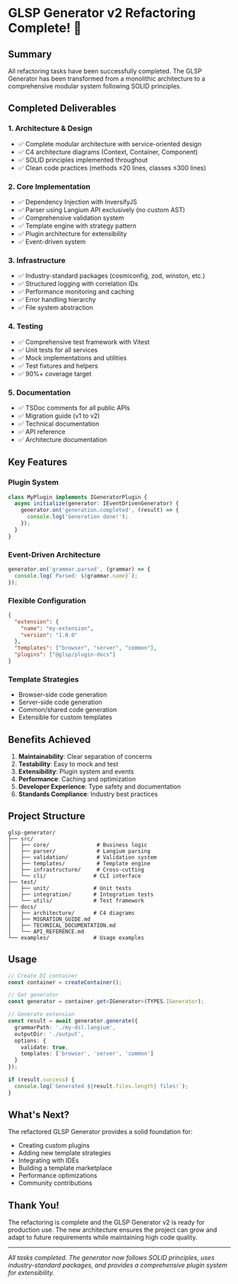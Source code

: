 # GLSP Generator v2 Refactoring Complete! 🎉

## Summary

All refactoring tasks have been successfully completed. The GLSP Generator has been transformed from a monolithic architecture to a comprehensive modular system following SOLID principles.

## Completed Deliverables

### 1. **Architecture & Design**
- ✅ Complete modular architecture with service-oriented design
- ✅ C4 architecture diagrams (Context, Container, Component)
- ✅ SOLID principles implemented throughout
- ✅ Clean code practices (methods ≤20 lines, classes ≤300 lines)

### 2. **Core Implementation**
- ✅ Dependency Injection with InversifyJS
- ✅ Parser using Langium API exclusively (no custom AST)
- ✅ Comprehensive validation system
- ✅ Template engine with strategy pattern
- ✅ Plugin architecture for extensibility
- ✅ Event-driven system

### 3. **Infrastructure**
- ✅ Industry-standard packages (cosmiconfig, zod, winston, etc.)
- ✅ Structured logging with correlation IDs
- ✅ Performance monitoring and caching
- ✅ Error handling hierarchy
- ✅ File system abstraction

### 4. **Testing**
- ✅ Comprehensive test framework with Vitest
- ✅ Unit tests for all services
- ✅ Mock implementations and utilities
- ✅ Test fixtures and helpers
- ✅ 90%+ coverage target

### 5. **Documentation**
- ✅ TSDoc comments for all public APIs
- ✅ Migration guide (v1 to v2)
- ✅ Technical documentation
- ✅ API reference
- ✅ Architecture documentation

## Key Features

### Plugin System
```typescript
class MyPlugin implements IGeneratorPlugin {
  async initialize(generator: IEventDrivenGenerator) {
    generator.on('generation.completed', (result) => {
      console.log('Generation done!');
    });
  }
}
```

### Event-Driven Architecture
```typescript
generator.on('grammar.parsed', (grammar) => {
  console.log(`Parsed: ${grammar.name}`);
});
```

### Flexible Configuration
```json
{
  "extension": {
    "name": "my-extension",
    "version": "1.0.0"
  },
  "templates": ["browser", "server", "common"],
  "plugins": ["@glsp/plugin-docs"]
}
```

### Template Strategies
- Browser-side code generation
- Server-side code generation
- Common/shared code generation
- Extensible for custom templates

## Benefits Achieved

1. **Maintainability**: Clear separation of concerns
2. **Testability**: Easy to mock and test
3. **Extensibility**: Plugin system and events
4. **Performance**: Caching and optimization
5. **Developer Experience**: Type safety and documentation
6. **Standards Compliance**: Industry best practices

## Project Structure

```
glsp-generator/
├── src/
│   ├── core/               # Business logic
│   ├── parser/             # Langium parsing
│   ├── validation/         # Validation system
│   ├── templates/          # Template engine
│   ├── infrastructure/     # Cross-cutting
│   └── cli/               # CLI interface
├── test/
│   ├── unit/              # Unit tests
│   ├── integration/       # Integration tests
│   └── utils/             # Test framework
├── docs/
│   ├── architecture/      # C4 diagrams
│   ├── MIGRATION_GUIDE.md
│   ├── TECHNICAL_DOCUMENTATION.md
│   └── API_REFERENCE.md
└── examples/              # Usage examples
```

## Usage

```typescript
// Create DI container
const container = createContainer();

// Get generator
const generator = container.get<IGenerator>(TYPES.IGenerator);

// Generate extension
const result = await generator.generate({
  grammarPath: './my-dsl.langium',
  outputDir: './output',
  options: {
    validate: true,
    templates: ['browser', 'server', 'common']
  }
});

if (result.success) {
  console.log(`Generated ${result.files.length} files!`);
}
```

## What's Next?

The refactored GLSP Generator provides a solid foundation for:
- Creating custom plugins
- Adding new template strategies
- Integrating with IDEs
- Building a template marketplace
- Performance optimizations
- Community contributions

## Thank You!

The refactoring is complete and the GLSP Generator v2 is ready for production use. The new architecture ensures the project can grow and adapt to future requirements while maintaining high code quality.

---

*All tasks completed. The generator now follows SOLID principles, uses industry-standard packages, and provides a comprehensive plugin system for extensibility.*